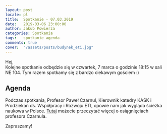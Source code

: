 ```yaml
---
layout: post
locale: pl
title:  Spotkanie - 07.03.2019
date:   2019-03-06 23:00:00
author: Jakub Powierza
categories: Spotkania
tags:	spotkanie agenda
comments: true
cover:  "/assets/posts/budynek_eti.jpg"
---
```


Hej,  
Kolejne spotkanie odbędzie się w czwartek, 7 marca o godzinie 18:15 w sali NE 104. Tym razem
 spotkamy się z bardzo ciekawym gościem :)

## Agenda

Podczas spotkania, Profesor Paweł Czarnul, Kierownik katedry KASK i Prodziekan ds. Współpracy
 i Rozwoju ETI, opowie nam jak wygląda ścieżka naukowa w Polsce. [Tutaj](https://pg.edu.pl/82cbf6c40b_pawel.czarnul)
 możecie przeczytać więcej o osiągnięciach profesora Czarnula.

Zapraszamy!
